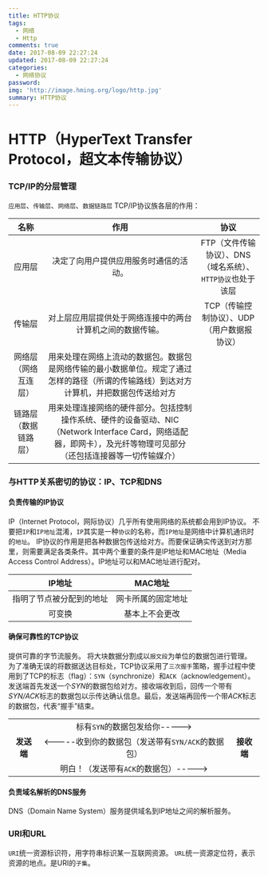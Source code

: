 ```yaml
---
title: HTTP协议
tags:
  - 网络
  - Http
comments: true
date: 2017-08-09 22:27:24
updated: 2017-08-09 22:27:24
categories: 
  - 网络协议
password:
img: 'http://image.hming.org/logo/http.jpg'
summary: HTTP协议
---
```

# HTTP（HyperText Transfer Protocol，超文本传输协议）

### TCP/IP的分层管理
`应用层`、`传输层`、`网络层`、`数据链路层`
TCP/IP协议族各层的作用：

|名称|作用|协议|
|:--:|:--:|:--:|
|应用层|决定了向用户提供应用服务时通信的活动。|FTP（文件传输协议）、DNS（域名系统）、`HTTP协议`也处于该层|
|传输层|对上层应用层提供处于网络连接中的两台计算机之间的数据传输。|TCP（传输控制协议）、UDP（用户数据报协议）|
|网络层（网络互连层）|用来处理在网络上流动的数据包。数据包是网络传输的最小数据单位。规定了通过怎样的路径（所谓的传输路线）到达对方计算机，并把数据包传送给对方||
|链路层（数据链路层）|用来处理连接网络的硬件部分。包括控制操作系统、硬件的设备驱动、NIC（Network Interface Card，网络适配器，即网卡），及光纤等物理可见部分（还包括连接器等一切传输媒介）|

### 与HTTP关系密切的协议：IP、TCP和DNS
#### 负责传输的IP协议
IP（Internet Protocol，网际协议）几乎所有使用网络的系统都会用到IP协议。
不要把`IP`和`IP地址`混淆，`IP`其实是一种`协议`的名称，而`IP地址`是网络中计算机通讯时的`地址`。
IP协议的作用是把各种数据包传送给对方。而要保证确实传送到对方那里，则需要满足各类条件。其中两个重要的条件是IP地址和MAC地址（Media Access Control Address）。IP地址可以和MAC地址进行配对。

|IP地址|MAC地址|
|:--:|:--:|
|指明了节点被分配到的地址|网卡所属的固定地址|
|可变换|基本上不会更改|

#### 确保可靠性的TCP协议
提供可靠的字节流服务。
将大块数据分割成以`报文段`为单位的数据包进行管理。
为了准确无误的将数据送达目标处，TCP协议采用了`三次握手`策略，握手过程中使用到了TCP的标志（flag）：`SYN`（synchronize）和`ACK`（acknowledgement）。
发送端首先发送一个*SYN*的数据包给对方。接收端收到后，回传一个带有*SYN/ACK*标志的数据包以示传达确认信息。最后，发送端再回传一个带*ACK*标志的数据包，代表“握手”结束。

||||
|:--:|:--:|:--:|
||标有`SYN`的数据包发给你----->||
|**发送端**|<-----收到你的数据包（发送带有`SYN/ACK`的数据包）|**接收端**|
||明白！（发送带有`ACK`的数据包）----->|||

#### 负责域名解析的DNS服务
DNS（Domain Name System）服务提供域名到IP地址之间的解析服务。

### URI和URL
`URI`统一资源标识符，用字符串标识某一互联网资源。
`URL`统一资源定位符，表示资源的地点。是URI的`子集`。